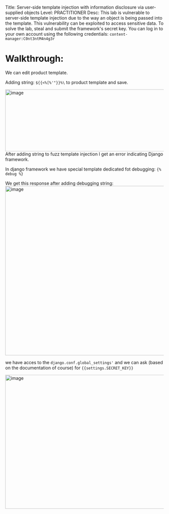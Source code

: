 Title: Server-side template injection with information disclosure via user-supplied objects
Level: PRACTITIONER
Desc:  This lab is vulnerable to server-side template injection due to the way an object is being passed into the template. This vulnerability can be exploited to access sensitive data.
To solve the lab, steal and submit the framework's secret key.
You can log in to your own account using the following credentials:
`content-manager:C0nt3ntM4n4g3r`

# Walkthrough:
We can edit product template.

Adding string: `${{<%[%'"}}%\` to product template and save.

<img width="1328" height="197" alt="image" src="https://github.com/user-attachments/assets/fd801b84-dc6f-4bc0-9033-cff24386d66a" />
After adding string to fuzz template injection I get an error indicating Django framework.

In django framework we have special template dedicated fot debugging: `{% debug %}`

We get this response after adding debugging string: 
<img width="1209" height="539" alt="image" src="https://github.com/user-attachments/assets/9f854702-dd69-486b-8cca-0dad5c069242" />

we have acces to the `django.conf.global_settings'` and we can ask (based on the documentation of course) for `{{settings.SECRET_KEY}}`

<img width="1027" height="426" alt="image" src="https://github.com/user-attachments/assets/336d62da-c09c-4be5-af96-851757bbbac2" />

